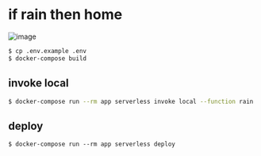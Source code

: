 # if rain then home
![image](https://user-images.githubusercontent.com/7953751/98558772-2b0e1680-22e9-11eb-8004-6047b3c48f0e.png)

```bash
$ cp .env.example .env
$ docker-compose build
```

## invoke local
```bash
$ docker-compose run --rm app serverless invoke local --function rain
```

## deploy
```
$ docker-compose run --rm app serverless deploy
```
